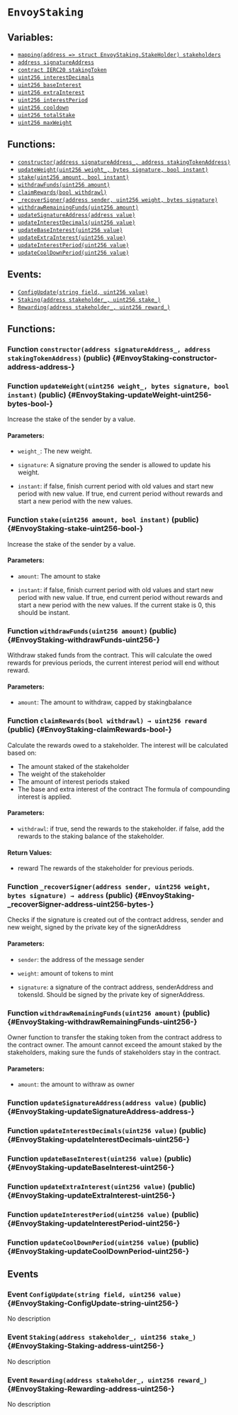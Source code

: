 
# `EnvoyStaking`





## Variables:
- [`mapping(address => struct EnvoyStaking.StakeHolder) stakeholders`](#EnvoyStaking-stakeholders-mapping-address----struct-EnvoyStaking-StakeHolder-)
- [`address signatureAddress`](#EnvoyStaking-signatureAddress-address)
- [`contract IERC20 stakingToken`](#EnvoyStaking-stakingToken-contract-IERC20)
- [`uint256 interestDecimals`](#EnvoyStaking-interestDecimals-uint256)
- [`uint256 baseInterest`](#EnvoyStaking-baseInterest-uint256)
- [`uint256 extraInterest`](#EnvoyStaking-extraInterest-uint256)
- [`uint256 interestPeriod`](#EnvoyStaking-interestPeriod-uint256)
- [`uint256 cooldown`](#EnvoyStaking-cooldown-uint256)
- [`uint256 totalStake`](#EnvoyStaking-totalStake-uint256)
- [`uint256 maxWeight`](#EnvoyStaking-maxWeight-uint256)



## Functions:
- [`constructor(address signatureAddress_, address stakingTokenAddress)`](#EnvoyStaking-constructor-address-address-)
- [`updateWeight(uint256 weight_, bytes signature, bool instant)`](#EnvoyStaking-updateWeight-uint256-bytes-bool-)
- [`stake(uint256 amount, bool instant)`](#EnvoyStaking-stake-uint256-bool-)
- [`withdrawFunds(uint256 amount)`](#EnvoyStaking-withdrawFunds-uint256-)
- [`claimRewards(bool withdrawl)`](#EnvoyStaking-claimRewards-bool-)
- [`_recoverSigner(address sender, uint256 weight, bytes signature)`](#EnvoyStaking-_recoverSigner-address-uint256-bytes-)
- [`withdrawRemainingFunds(uint256 amount)`](#EnvoyStaking-withdrawRemainingFunds-uint256-)
- [`updateSignatureAddress(address value)`](#EnvoyStaking-updateSignatureAddress-address-)
- [`updateInterestDecimals(uint256 value)`](#EnvoyStaking-updateInterestDecimals-uint256-)
- [`updateBaseInterest(uint256 value)`](#EnvoyStaking-updateBaseInterest-uint256-)
- [`updateExtraInterest(uint256 value)`](#EnvoyStaking-updateExtraInterest-uint256-)
- [`updateInterestPeriod(uint256 value)`](#EnvoyStaking-updateInterestPeriod-uint256-)
- [`updateCoolDownPeriod(uint256 value)`](#EnvoyStaking-updateCoolDownPeriod-uint256-)

## Events:
- [`ConfigUpdate(string field, uint256 value)`](#EnvoyStaking-ConfigUpdate-string-uint256-)
- [`Staking(address stakeholder_, uint256 stake_)`](#EnvoyStaking-Staking-address-uint256-)
- [`Rewarding(address stakeholder_, uint256 reward_)`](#EnvoyStaking-Rewarding-address-uint256-)

## Functions:
### Function `constructor(address signatureAddress_, address stakingTokenAddress)` (public) {#EnvoyStaking-constructor-address-address-}




### Function `updateWeight(uint256 weight_, bytes signature, bool instant)` (public) {#EnvoyStaking-updateWeight-uint256-bytes-bool-}

Increase the stake of the sender by a value.



#### Parameters:
- `weight_`: The new weight.

- `signature`: A signature proving the sender
 is allowed to update his weight.

- `instant`: if false, finish current period with
 old values and start new period with new value.
 If true, end current period without rewards and
 start a new period with the new values.
### Function `stake(uint256 amount, bool instant)` (public) {#EnvoyStaking-stake-uint256-bool-}

Increase the stake of the sender by a value.



#### Parameters:
- `amount`: The amount to stake

- `instant`: if false, finish current period with
 old values and start new period with new value.
 If true, end current period without rewards and
 start a new period with the new values.
 If the current stake is 0, this should be instant.
### Function `withdrawFunds(uint256 amount)` (public) {#EnvoyStaking-withdrawFunds-uint256-}

Withdraw staked funds from the contract.
This will calculate the owed rewards for previous periods,
the current interest period will end without reward.



#### Parameters:
- `amount`: The amount to withdraw, capped by stakingbalance
### Function `claimRewards(bool withdrawl) → uint256 reward` (public) {#EnvoyStaking-claimRewards-bool-}

Calculate the rewards owed to a stakeholder.
The interest will be calculated based on:
 - The amount staked of the stakeholder
 - The weight of the stakeholder
 - The amount of interest periods staked
 - The base and extra interest of the contract
The formula of compounding interest is applied.



#### Parameters:
- `withdrawl`: if true, send the rewards to the stakeholder.
 if false, add the rewards to the staking balance of the stakeholder.

#### Return Values:
- reward The rewards of the stakeholder for previous periods.
### Function `_recoverSigner(address sender, uint256 weight, bytes signature) → address` (public) {#EnvoyStaking-_recoverSigner-address-uint256-bytes-}

Checks if the signature is created out of the contract address, sender and new weight,
signed by the private key of the signerAddress



#### Parameters:
- `sender`: the address of the message sender

- `weight`: amount of tokens to mint

- `signature`: a signature of the contract address, senderAddress and tokensId.
  Should be signed by the private key of signerAddress.
### Function `withdrawRemainingFunds(uint256 amount)` (public) {#EnvoyStaking-withdrawRemainingFunds-uint256-}

Owner function to transfer the staking token from the contract
address to the contract owner.
The amount cannot exceed the amount staked by the stakeholders,
making sure the funds of stakeholders stay in the contract.



#### Parameters:
- `amount`: the amount to withraw as owner
### Function `updateSignatureAddress(address value)` (public) {#EnvoyStaking-updateSignatureAddress-address-}




### Function `updateInterestDecimals(uint256 value)` (public) {#EnvoyStaking-updateInterestDecimals-uint256-}




### Function `updateBaseInterest(uint256 value)` (public) {#EnvoyStaking-updateBaseInterest-uint256-}




### Function `updateExtraInterest(uint256 value)` (public) {#EnvoyStaking-updateExtraInterest-uint256-}




### Function `updateInterestPeriod(uint256 value)` (public) {#EnvoyStaking-updateInterestPeriod-uint256-}




### Function `updateCoolDownPeriod(uint256 value)` (public) {#EnvoyStaking-updateCoolDownPeriod-uint256-}





## Events

### Event `ConfigUpdate(string field, uint256 value)` {#EnvoyStaking-ConfigUpdate-string-uint256-}
No description
### Event `Staking(address stakeholder_, uint256 stake_)` {#EnvoyStaking-Staking-address-uint256-}
No description
### Event `Rewarding(address stakeholder_, uint256 reward_)` {#EnvoyStaking-Rewarding-address-uint256-}
No description

